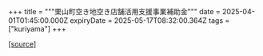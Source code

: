 +++
title = """栗山町空き地空き店舗活用支援事業補助金"""
date = 2025-04-01T01:45:00.000Z
expiryDate = 2025-05-17T08:32:00.364Z
tags = ["kuriyama"]
+++


[[source]](https://www.town.kuriyama.hokkaido.jp/soshiki/53/108.html)
